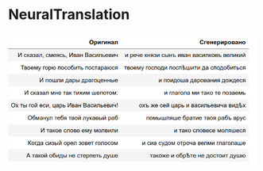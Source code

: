 # NeuralTranslation


<img src="https://github.com/Ivanx32/NeuralTranslation/blob/master/example.png"  width="500">
